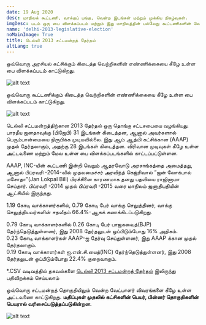 ```yaml
---
date: 19 Aug 2020
desc: மாநிலக் கூட்டணி, வாக்குப் பங்கு, வென்ற இடங்கள் மற்றும் முக்கிய நிகழ்வுகள்.
imgDesc: படம் ஒரு பை விளக்கப்படம் மற்றும் இது மாநிலத்தின் பல்வேறு கூட்டணிகளின் வெற்றிகளின் எண்ணிக்கையைக் காட்டுகிறது.
name: 'delhi-2013-legislative-election'
noMainImage: True
title: டெல்லி 2013 சட்டமன்றத் தேர்தல்
altLang: true
---
```

<div>
    <adsbygoogle />
</div>
<Adsense
          data-ad-client="ca-pub-3042269102042405"
          data-ad-slot="1234567890"
/>

ஒவ்வொரு அரசியல் கட்சிக்கும் கிடைத்த வெற்றிகளின் எண்ணிக்கையை கீழே உள்ள பை விளக்கப்படம் காட்டுகிறது.  

<img src="/politics/delhi-2013-legislative-election/dl-2013-election-1.png" alt="alt text" class="blogs_image">

ஒவ்வொரு கூட்டணிக்கும் கிடைத்த வெற்றிகளின் எண்ணிக்கையை கீழே உள்ள பை விளக்கப்படம் காட்டுகிறது.  

<img src="/politics/delhi-2013-legislative-election/dl-2013-election-2.png" alt="alt text" class="blogs_image">

டெல்லி சட்டமன்றத்திற்கான 2013 தேர்தல் ஒரு தொங்கு சட்டசபையை வழங்கியது.  
பாரதீய ஜனதாவுக்கு (பிஜேபி) 31 இடங்கள் கிடைத்தன, ஆனால் அவர்களால்  பெரும்பான்மையை நிரூபிக்க முடியவில்லை. இது ஆம் ஆத்மி கட்சிக்கான (AAAP) முதல் தேர்தலாகும், அதற்கு 28 இடங்கள் கிடைத்தன. விரிவான முடிவுகள் கீழே உள்ள அட்டவணை மற்றும் மேல உள்ள பை  விளக்கப்படங்களில் காட்டப்பட்டுள்ளன.  

AAAP, INC-யின் கூட்டணி இன்றி வெறும் ஆதரவோடு அரசாங்கத்தை அமைத்தது, ஆனால் பிப்ரவரி -2014-லில் முதலமைச்சர் அரவிந்த் கெஜ்ரிவால் “ஜன் லோக்பால் மசோதா”(Jan Lokpal Bill) பிரச்சினை காரணமாக தனது பதவியை ராஜினாமா செய்தார். பிப்ரவரி -2014 முதல் பிப்ரவரி -2015 வரை மாநிலம் ஜனாதிபதியின் ஆட்சியில் இருந்தது.  

1.19 கோடி வாக்காளர்களில், 0.79 கோடி பேர் வாக்கு செலுத்தினர், வாக்கு செலுத்தியவர்களின் சதவீதம் 66.4%-ஆகக் கணக்கிடப்படுகிறது.  

0.79 கோடி வாக்காளர்களில் 0.26 கோடி பேர் பாஜகவைத்(BJP) தேர்ந்தெடுத்துள்ளனர், இது 2008 தேர்தலுடன் ஒப்பிடும்போது 16% அதிகம்.  
0.23 கோடி வாக்காளர்கள் AAAP-ஐ தேர்வு செய்துள்ளனர், இது AAAP க்கான முதல் தேர்தலாகும்.  
0.19 கோடி வாக்காளர்கள் ஐ.என்.சி.யைத்(INC) தேர்ந்தெடுத்துள்ளனர், இது 2008 தேர்தலுடன் ஒப்பிடும்போது 22.4% குறைவாகும்.  

\*.CSV வடிவத்தில் தகவல்களை [டெல்லி 2013 சட்டமன்றத் தேர்தல்](http://thedatatalks.in/datas/politics/delhi-2013-legislative-election.csv) இலிருந்து பதிவிறக்கம் செய்யலாம்

ஒவ்வொரு சட்டமன்றத் தொகுதியிலும் வென்ற வேட்பாளர் விவரங்களை கீழே உள்ள அட்டவணை காட்டுகிறது.
**மதிப்புகள் முதலில் கட்சிகளின் பெயர், பின்னர் தொகுதிகளின் பெயரால் வரிசைப்படுத்தப்படுகின்றன.**

<img src="/politics/delhi-2013-legislative-election/dl-2013-election-3.png" alt="alt text" class="blogs_image">


<style>

</style>